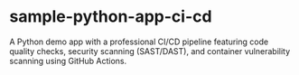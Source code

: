 # sample-python-app-ci-cd
A Python demo app with a professional CI/CD pipeline featuring code quality checks, security scanning (SAST/DAST), and container vulnerability scanning using GitHub Actions.
